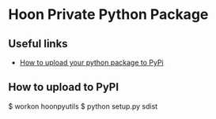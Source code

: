 # Hoon Private Python Package  





## Useful links
* [How to upload your python package to PyPi](https://medium.com/@joel.barmettler/how-to-upload-your-python-package-to-pypi-65edc5fe9c56)

## How to upload to PyPI
$ workon hoonpyutils
$ python setup.py sdist

